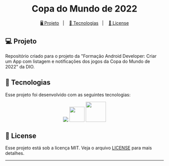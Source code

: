 <h1 align="center">
  Copa do Mundo de 2022 
</h1>



<p align="center">
  <a href="#-projeto">🖥️ Projeto</a>&nbsp;&nbsp;&nbsp;|&nbsp;&nbsp;&nbsp;
  <a href="#-tecnologias">🚀 Tecnologias</a>&nbsp;&nbsp;&nbsp;|&nbsp;&nbsp;&nbsp;
  <a href="#-license">📝 License</a>
</p>

## 💻 Projeto

Repositório criado para o projeto da "Formação Android Developer: Criar um App com listagem e notificações dos jogos da Copa do Mundo de 2022" da DIO.

## 🚀 Tecnologias

Esse projeto foi desenvolvido com as seguintes tecnologias:

<p align="center">
    <img src="https://img.shields.io/badge/kotlin-%237F52FF.svg?style=for-the-badge&logo=kotlin&logoColor=white">
    <a href="x"><img src="https://e7.pngegg.com/pngimages/50/606/png-clipart-computer-icons-scalable-graphics-api-icon-text-logo.png"  width="48px"></a>
    <a href="https://web.dio.me/articles/app-da-copa-do-mundo-de-2022"><img src="https://hermes.digitalinnovation.one/assets/diome/logo.svg" width="64px"></a>
</p>

## 📝 License

Esse projeto está sob a licença MIT. Veja o arquivo [LICENSE](LICENSE) para mais detalhes.

---
